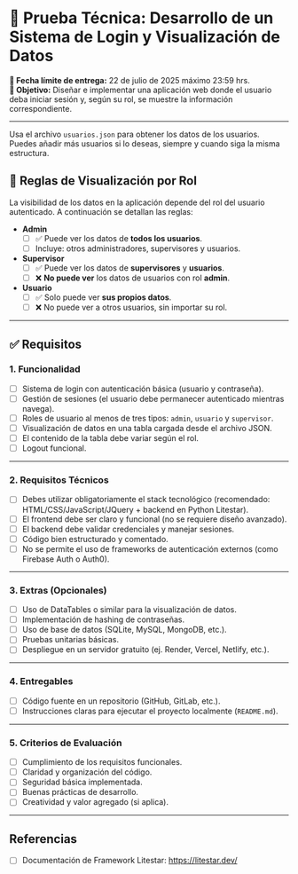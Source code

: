 # 🧪 Prueba Técnica: Desarrollo de un Sistema de Login y Visualización de Datos

**📅 Fecha límite de entrega:** 22 de julio de 2025 máximo 23:59 hrs.  
**🎯 Objetivo:** Diseñar e implementar una aplicación web donde el usuario deba iniciar sesión y, según su rol, se muestre la información correspondiente.

---

Usa el archivo `usuarios.json` para obtener los datos de los usuarios. Puedes añadir más usuarios si lo deseas, siempre y cuando siga la misma estructura.

## 🔐 Reglas de Visualización por Rol

La visibilidad de los datos en la aplicación depende del rol del usuario autenticado. A continuación se detallan las reglas:

- **Admin**
  - [ ] ✅ Puede ver los datos de **todos los usuarios**.
  - [ ] Incluye: otros administradores, supervisores y usuarios.

- **Supervisor**
  - [ ] ✅ Puede ver los datos de **supervisores** y **usuarios**.
  - [ ] ❌ **No puede ver** los datos de usuarios con rol **admin**.

- **Usuario**
  - [ ] ✅ Solo puede ver **sus propios datos**.
  - [ ] ❌ No puede ver a otros usuarios, sin importar su rol.

---

## ✅ Requisitos

### 1. Funcionalidad

- [ ] Sistema de login con autenticación básica (usuario y contraseña).
- [ ] Gestión de sesiones (el usuario debe permanecer autenticado mientras navega).
- [ ] Roles de usuario al menos de tres tipos: `admin`, `usuario` y `supervisor`.
- [ ] Visualización de datos en una tabla cargada desde el archivo JSON.
- [ ] El contenido de la tabla debe variar según el rol.
- [ ] Logout funcional.

---

### 2. Requisitos Técnicos

- [ ] Debes utilizar obligatoriamente el stack tecnológico (recomendado: HTML/CSS/JavaScript/JQuery + backend en Python Litestar).
- [ ] El frontend debe ser claro y funcional (no se requiere diseño avanzado).
- [ ] El backend debe validar credenciales y manejar sesiones.
- [ ] Código bien estructurado y comentado.
- [ ] No se permite el uso de frameworks de autenticación externos (como Firebase Auth o Auth0).

---

### 3. Extras (Opcionales)

- [ ] Uso de DataTables o similar para la visualización de datos.
- [ ] Implementación de hashing de contraseñas.
- [ ] Uso de base de datos (SQLite, MySQL, MongoDB, etc.).
- [ ] Pruebas unitarias básicas.
- [ ] Despliegue en un servidor gratuito (ej. Render, Vercel, Netlify, etc.).

---

### 4. Entregables

- [ ] Código fuente en un repositorio (GitHub, GitLab, etc.).
- [ ] Instrucciones claras para ejecutar el proyecto localmente (`README.md`).

---

### 5. Criterios de Evaluación

- [ ] Cumplimiento de los requisitos funcionales.
- [ ] Claridad y organización del código.
- [ ] Seguridad básica implementada.
- [ ] Buenas prácticas de desarrollo.
- [ ] Creatividad y valor agregado (si aplica).

---

## Referencias

- [ ] Documentación de Framework Litestar: https://litestar.dev/

